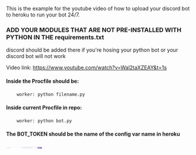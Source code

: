 This is the example for the youtube video of how to upload your discord bot to heroku to run your bot 24/7.

### ADD YOUR MODULES THAT ARE NOT PRE-INSTALLED WITH PYTHON IN THE requirements.txt
discord should be added there if you're hosing your python bot or your discord bot will not work


Video link: https://www.youtube.com/watch?v=Wal2taXZEAY&t=1s

#### Inside the Procfile should be:
```py
    worker: python filename.py
```
 
#### Inside current Procfile in repo:
```py
    worker: python bot.py
```
  
 #### The BOT_TOKEN should be the name of the config var name in heroku
 <img src="images/token.png" width="100">

